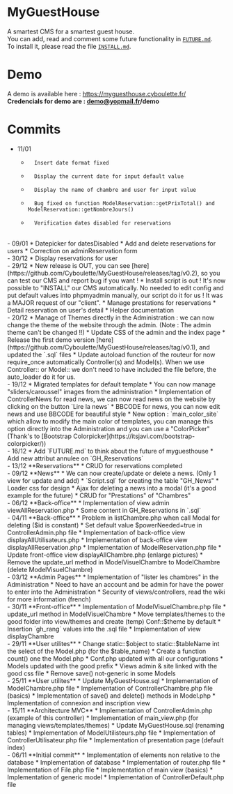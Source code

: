 # MyGuestHouse

A smartest CMS for a smartest guest house.
<br>
You can add, read and comment some future functionality in [`FUTURE.md`](https://github.com/Cyboulette/MyGuestHouse/blob/master/FUTURE.md).
<br>
To install it, please read the file [`INSTALL.md`](https://github.com/Cyboulette/MyGuestHouse/blob/master/INSTALL.md).

# Demo

A demo is available here : https://myguesthouse.cyboulette.fr/
<br>
**Credencials for demo are : demo@yopmail.fr/demo**

# Commits

- 11/01
    *       Insert date format fixed
    *       Display the current date for input default value
    *       Display the name of chambre and user for input value
    *       Bug fixed on function ModelReservation::getPrixTotal() and ModelReservation::getNombreJours() 
    *       Verification dates disabled for reservations 
    
<br>
- 09/01
    *       Datepicker for datesDisabled
    *       Add and delete reservations for users
    *       Correction on adminReservation form
   
<br>
- 30/12
    *       Display reservations for user

<br>
- 29/12
    *       New release is OUT, you can see [here](https://github.com/Cyboulette/MyGuestHouse/releases/tag/v0.2), so you can test our CMS and report bug if you want !
    *       Install script is out ! It's now possible to "INSTALL" our CMS automatically. No needed to edit config and put default values into phpmyadmin manually, our script do it for us ! It was a MAJOR request of our "client".
    *       Manage prestations for reservations
    *       Detail reservation on user's detail
    *       Helper documentation

<br>
- 20/12
   *       Manage of Themes directly in the Administration : we can now change the theme of the website through the admin. (Note : The admin theme can't be changed !!)
   *       Update CSS of the admin and the index page
   *       Release the first demo version [here](https://github.com/Cyboulette/MyGuestHouse/releases/tag/v0.1), and updated the `.sql` files
   *       Update autoload function of the routeur for now require_once automatically Controller(s) and Model(s). When we use Controller:: or Model:: we don't need to have included the file before, the auto_loader do it for us.
   
<br>
- 19/12
   *       Migrated templates for default template
   *       You can now manage "sliders/caroussel" images from the administration
   *       Implementation of ControllerNews for read news, we can now read news on the website by clicking on the button `Lire la news`
   *       BBCODE for news, you can now edit news and use BBCODE for beautiful style
   *       New option : `main_color_site` which allow to modify the main color of templates, you can manage this option directly into the Administration and you can use a "ColorPicker" (Thank's to [Bootstrap Colorpicker](https://itsjavi.com/bootstrap-colorpicker/))

<br>
- 16/12 
    *       Add `FUTURE.md` to think about the future of myguesthouse
    *       Add new attribut annulee on `GH_Reservations`

<br>
- 13/12 **Reservations**
    *       CRUD for reservations completed
    
<br>
- 09/12 **News**
    *       We can now create/update or delete a news. (Only 1 view for update and add)
    *       `Script.sql` for creating the table "GH_News"
    *       Loader css for design
    *       Ajax for deleting a news into a modal (it's a good example for the future)
    *       CRUD for "Prestations" of "Chambres"

<br>
- 06/12 **Back-office**
    *       Implementation of view admin viewAllReservation.php
    *       Some content in GH_Reservations in `.sql`

<br>
- 04/11 **Back-office**
    *       Problem in listChambre.php when call Modal for deleting ($id is constant)
    *       Set default value $powerNeeded=true in ControllerAdmin.php file
    *       Implementation of back-office view displayAllUtilisateurs.php
    *       Implementation of back-office view displayAllReservation.php
    *       Implementation of ModelReservation.php file
    *       Update front-office view displayAllChambre.php (enlarge pictures)
    *       Remove the update_url method in ModelVisuelChambre to ModelChambre (delete ModelVisuelChambre)

<br>
- 03/12 **Admin Pages**
    *        Implementation of "lister les chambres" in the Administration
    *        Need to have an account and be admin for have the power to enter into the Administration
    *        Security of views/controllers, read the wiki for more information (french)

<br>
- 30/11 **Front-office**
    *       Implementation of ModelVisuelChambre.php file
    *       update_url method in ModelVisuelChambre
    *       Move templates/themes to the good folder into view/themes and create (temp) Conf::$theme by default
    *       Insertion `gh_rang` values into the .sql file
    *       Implementation of view displayChambre

<br>
- 29/11 **User utilites**
    *       Change static::$object to static::$tableName int the select of the Model.php (for the $table_name)
    *       Create a function count() one the Model.php 
    *       Conf.php updated with all our configurations
    *       Models updated with the good prefix
    *       Views admin & site linked with the good css file
    *       Remove save() not-generic in some Models

<br>
- 25/11 **User utilites**
     *      Update MyGuestHouse.sql
     *      Implementation of ModelChambre.php file
     *      Implementation of ControllerChambre.php file (basics)
     *      Implementation of save() and delete() methods in Model.php
     *      Implementation of connexion and inscription view

<br>
- 15/11 **Architecture MVC**
     *      Implementation of ControllerAdmin.php (example of this controller)
     *      Implementation of main_view.php (for managing views/templates/themes)
     *      Update MyGuestHouse.sql (renaming tables)
     *      Implementation of ModelUtilisteurs.php file
     *      Implementation of ControllerUtilisateur.php file
     *      Implementation of presentation page (default index)        
     
<br>
- 06/11 **Initial commit**
     *      Implementation of elements non relative to the database
     *      Implementation of database
     *      Implementation of router.php file
     *      Implementation of File.php file
     *      Implementation of main view (basics)
     *      Implementation of generic model
     *      Implementation of ControllerDefault.php file
